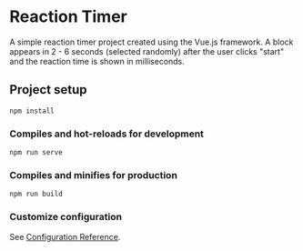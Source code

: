 # Reaction Timer
A simple reaction timer project created using the Vue.js framework. A block appears in 2 - 6 seconds (selected randomly) after the user clicks "start" and the reaction time is shown in milliseconds.

## Project setup
```
npm install
```

### Compiles and hot-reloads for development
```
npm run serve
```

### Compiles and minifies for production
```
npm run build
```

### Customize configuration
See [Configuration Reference](https://cli.vuejs.org/config/).
